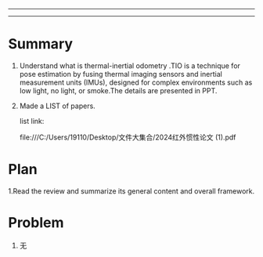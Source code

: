---------------------------------------------------------------------------------------------------------------------
---------------------------------------------------------------------------------------------------------------------
# Summary



1. Understand what is thermal-inertial odometry .TIO is  a technique for pose estimation by fusing thermal imaging sensors and inertial measurement units (IMUs), designed for complex environments such as low light, no light, or smoke.The details are presented in PPT.

   

2. Made a LIST of papers.

   list link:

   file:///C:/Users/19110/Desktop/文件大集合/2024红外惯性论文 (1).pdf
# Plan 
1.Read the review and summarize its general content and overall framework.

# Problem
1. 无